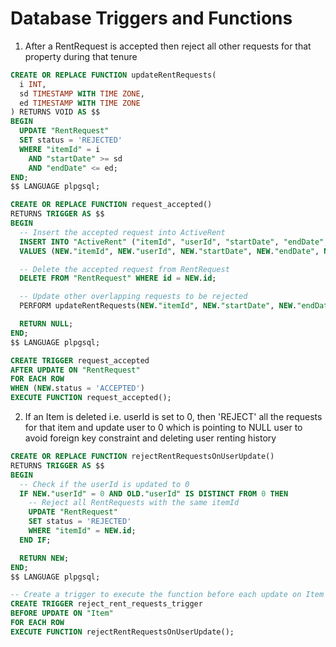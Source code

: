 # Database Triggers and Functions

1. After a RentRequest is accepted then reject all other requests for that property during that tenure
```sql
CREATE OR REPLACE FUNCTION updateRentRequests(
  i INT,
  sd TIMESTAMP WITH TIME ZONE,
  ed TIMESTAMP WITH TIME ZONE
) RETURNS VOID AS $$
BEGIN
  UPDATE "RentRequest"
  SET status = 'REJECTED'
  WHERE "itemId" = i
    AND "startDate" >= sd
    AND "endDate" <= ed;
END;
$$ LANGUAGE plpgsql;

CREATE OR REPLACE FUNCTION request_accepted()
RETURNS TRIGGER AS $$
BEGIN
  -- Insert the accepted request into ActiveRent
  INSERT INTO "ActiveRent" ("itemId", "userId", "startDate", "endDate", "price")
  VALUES (NEW."itemId", NEW."userId", NEW."startDate", NEW."endDate", NEW.price);

  -- Delete the accepted request from RentRequest
  DELETE FROM "RentRequest" WHERE id = NEW.id;

  -- Update other overlapping requests to be rejected
  PERFORM updateRentRequests(NEW."itemId", NEW."startDate", NEW."endDate");

  RETURN NULL;
END;
$$ LANGUAGE plpgsql;

CREATE TRIGGER request_accepted
AFTER UPDATE ON "RentRequest"
FOR EACH ROW
WHEN (NEW.status = 'ACCEPTED')
EXECUTE FUNCTION request_accepted();
```

2. If an Item is deleted i.e. userId is set to 0, then 'REJECT' all the requests for that item and update user to 0 which is pointing to NULL user to avoid foreign key constraint and deleting user renting history
```sql
CREATE OR REPLACE FUNCTION rejectRentRequestsOnUserUpdate()
RETURNS TRIGGER AS $$
BEGIN
  -- Check if the userId is updated to 0
  IF NEW."userId" = 0 AND OLD."userId" IS DISTINCT FROM 0 THEN
    -- Reject all RentRequests with the same itemId
    UPDATE "RentRequest"
    SET status = 'REJECTED'
    WHERE "itemId" = NEW.id;
  END IF;

  RETURN NEW;
END;
$$ LANGUAGE plpgsql;

-- Create a trigger to execute the function before each update on Item
CREATE TRIGGER reject_rent_requests_trigger
BEFORE UPDATE ON "Item"
FOR EACH ROW
EXECUTE FUNCTION rejectRentRequestsOnUserUpdate();
```